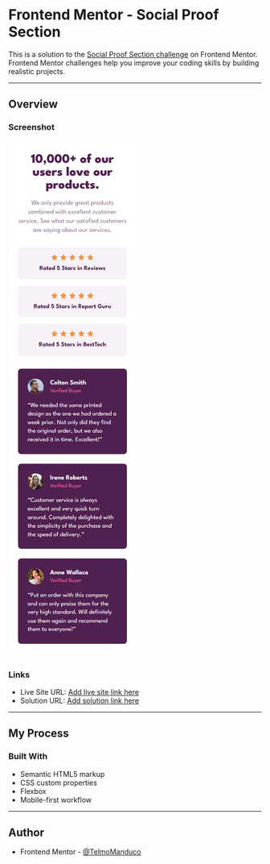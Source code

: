 # Frontend Mentor - Social Proof Section

This is a solution to the [Social Proof Section challenge](https://www.frontendmentor.io/challenges/social-proof-section-6e0qTv_bA) on Frontend Mentor.  
Frontend Mentor challenges help you improve your coding skills by building realistic projects.

---

## Overview

### Screenshot

![Screenshot of the solution](./images/screenshot.png)

### Links

- Live Site URL: [Add live site link here](https://telmomanduco.github.io/social-proof-section-master/)
- Solution URL: [Add solution link here](https://www.frontendmentor.io/solutions/responsive-social-proof-section---flex-zfYS1B7-9D)

---

## My Process

### Built With

- Semantic HTML5 markup
- CSS custom properties
- Flexbox
- Mobile-first workflow

---

## Author

- Frontend Mentor - [@TelmoManduco](https://www.frontendmentor.io/profile/yourusername)
